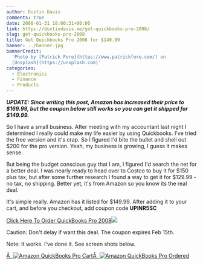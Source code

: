 ```yaml
---
author: Dustin Davis
comments: true
date: 2008-01-31 18:00:31+00:00
link: https://dustindavis.me/get-quickbooks-pro-2008/
slug: get-quickbooks-pro-2008
title: Get Quickbooks Pro 2008 for $149.99
banner: ../banner.jpg
bannerCredit:
  'Photo by [Patrick Fore](https://www.patrickfore.com/) on
  [Unsplash](https://unsplash.com)'
categories:
  - Electronics
  - Finance
  - Products
---
```


_**UPDATE: Since writing this post, Amazon has increased their price to
$169.99, but the coupon below still works so you can get it shipped for $149.99.**_

So I have a small business. After meeting with my accountant last night I
determined I really could make my life easier by using Quickbooks. I've tried
the free version and it's crap. So I figured I'd bite the bullet and shell out
\$200 for the pro version. Yeah, my business is growing, I guess it makes sense.

But being the budget conscious guy that I am, I figured I'd search the net for a
better deal. I was nearly ready to head over to Costco to buy it for
$150 plus tax, but after some further research I found a way to get it for $129.99 -
no tax, no shipping. Better yet, it's from Amazon so you know its the real deal.

It's simple really. Amazon has it listed for \$149.99. After adding it to your
cart, and before you checkout, add coupon code **UPINR5SC**

[Click Here To Order QuickBooks Pro 2008](http://www.amazon.com/gp/redirect.html?ie=UTF8&location=http%3A%2F%2Fwww.amazon.com%2FIntuit-403697-QuickBooks-Pro-2008%2Fdp%2FB000V4PLWM%2F&tag=nerdydork-20&linkCode=ur2&camp=1789&creative=9325)![](http://www.assoc-amazon.com/e/ir?t=nerdydork-20&l=ur2&o=1)

Caution: Don't delay if want this deal. The coupon expires Feb 15th.

Note: It works. I've done it. See screen shots below.

[Â  ![Amazon QuickBooks Pro Cart](http://www.nerdydork.com/wp-content/uploads/2008/01/amazon-quickbooks-pro.thumbnail.jpg)](http://www.nerdydork.com/wp-admin/upload.php?style=inline&tab=browse-all&action=view&ID=304&post_id=303&paged)[Â  ![Amazon QuickBooks Pro Ordered](http://www.nerdydork.com/wp-content/uploads/2008/01/amazon-quickbooks-pro-ordered.thumbnail.jpg)](http://www.nerdydork.com/wp-admin/upload.php?style=inline&tab=browse-all&action=view&ID=305&post_id=303&paged)
